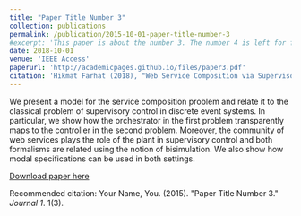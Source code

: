 ```yaml
---
title: "Paper Title Number 3"
collection: publications
permalink: /publication/2015-10-01-paper-title-number-3
#excerpt: 'This paper is about the number 3. The number 4 is left for future work.'
date: 2018-10-01
venue: 'IEEE Access'
paperurl: 'http://academicpages.github.io/files/paper3.pdf'
citation: 'Hikmat Farhat (2018), "Web Service Composition via Supervisory Control Theory," in IEEE Access, vol. 6, pp. 59779-59789'
---
```


We present a model for the service composition problem and relate it to the classical problem of supervisory control in discrete event systems. In particular, we show how the orchestrator in the first problem transparently maps to the controller in the second problem. Moreover, the community of web services plays the role of the plant in supervisory control and both formalisms are related using the notion of bisimulation. We also show how modal specifications can be used in both settings.

[Download paper here](https://ieeexplore.ieee.org/document/8485679)

Recommended citation: Your Name, You. (2015). "Paper Title Number 3." <i>Journal 1</i>. 1(3).